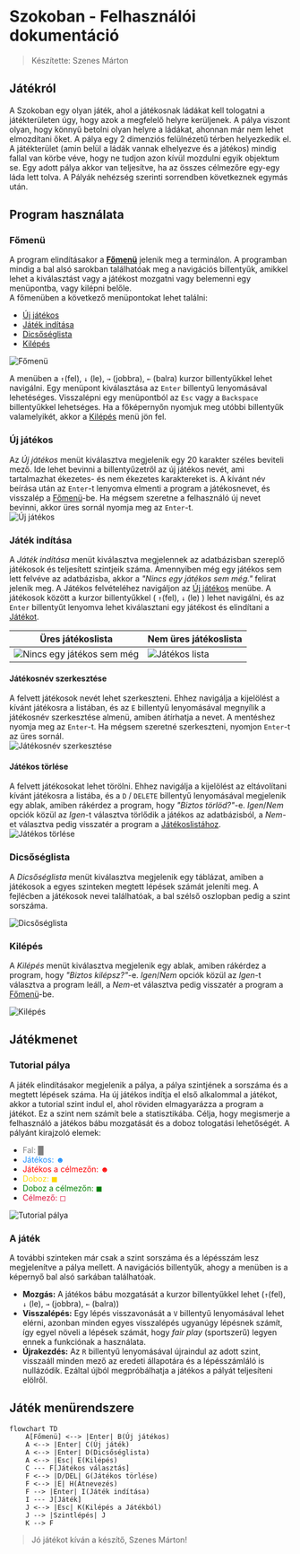 # Szokoban - Felhasználói dokumentáció
> Készítette: Szenes Márton

## Játékról
A Szokoban egy olyan játék, ahol a játékosnak ládákat kell tologatni a játékterületen úgy, hogy azok a megfelelő helyre kerüljenek. A pálya viszont olyan, hogy könnyű betolni olyan helyre a ládákat, ahonnan már nem lehet elmozdítani őket. A pálya egy 2 dimenziós felülnézetű térben helyezkedik el. A játékterület (amin belül a ládák vannak elhelyezve és a játékos) mindig fallal van körbe véve, hogy ne tudjon azon kívül mozdulni egyik objektum se. Egy adott pálya akkor van teljesítve, ha az összes célmezőre egy-egy láda lett tolva. A Pályák nehézség szerinti sorrendben következnek egymás után.

## Program használata

### Főmenü
A program elindításakor a __[Főmenü](#főmenü)__ jelenik meg a terminálon. A programban mindig a bal alsó sarokban találhatóak meg a navigációs billentyűk, amikkel lehet a kiválasztást vagy a játékost mozgatni vagy belemenni egy menüpontba, vagy kilépni belőle.  
A főmenüben a következő menüpontokat lehet találni:
- [Új játékos](#új-játékos)
- [Játék indítása](#játék-indítása)
- [Dicsőséglista](#dicsőséglista) 
- [Kilépés](#kilépés)

![Főmenü](./docs/mainmenu.PNG "Főmenü képernyőkép")

A menüben a `↑`(fel), `↓` (le), `→` (jobbra), `←` (balra) kurzor billentyűkkel lehet navigálni. Egy menüpont  kiválasztása az `Enter` billentyű lenyomásával lehetéséges. Visszalépni egy menüpontból az `Esc` vagy a `Backspace` billentyűkkel lehetséges. Ha a főképernyőn nyomjuk meg utóbbi billentyűk valamelyikét, akkor a [Kilépés](#kilépés) menü jön fel. 


### Új játékos
Az *Új játékos* menüt kiválasztva megjelenik egy 20 karakter széles beviteli mező. Ide lehet bevinni a billentyűzetről az új játékos nevét, ami tartalmazhat ékezetes- és nem ékezetes karaktereket is. A kívánt név beírása után az `Enter`-t lenyomva elmenti a program a játékosnevet, és visszalép a [Főmenü](#főmenü)-be. Ha mégsem szeretne a felhasználó új nevet bevinni, akkor üres sornál nyomja meg az `Enter`-t.  
![Új játékos](./docs/addnewplayer.PNG "Új játékos képernyőkép")


### Játék indítása
A _Játék indítása_ menüt kiválasztva megjelennek az adatbázisban szereplő játékosok és teljesített szintjeik száma. Amennyiben még egy játékos sem lett felvéve az adatbázisba, akkor a _"Nincs egy játékos sem még."_ felirat jelenik meg. A Játékos felvételéhez navigáljon az [Új játékos](#új-játékos) menübe. A játékosok között a kurzor billentyűkkel ( `↑`(fel), `↓` (le) ) lehet navigálni, és az `Enter` billentyűt lenyomva lehet kiválasztani egy játékost és elindítani a [Játékot](#játékmenet).

| Üres játékoslista                                                                     | Nem üres játékoslista                                  |
|---------------------------------------------------------------------------------------|--------------------------------------------------------|
| ![Nincs egy játékos sem még](./docs/noexistingplayer.PNG "Nincs egy játékos sem még") | ![Játékos lista](./docs/playerlist.PNG "Játékoslista") |

#### Játékosnév szerkesztése
A felvett játékosok nevét lehet szerkeszteni. Ehhez navigálja a kijelölést a kívánt játékosra a listában, és az `E` billentyű lenyomásával megnyílik a játékosnév szerkesztése almenü, amiben átírhatja a nevet. A mentéshez nyomja meg az `Enter`-t. Ha mégsem szeretné szerkeszteni, nyomjon `Enter`-t az üres sornál.  
![Játékosnév szerkesztése](./docs/editplayer.PNG "Játékosnév szerkesztése")

#### Játékos törlése
A felvett játékosokat lehet törölni. Ehhez navigálja a kijelölést az eltávolítani kívánt játékosra a listába, és a `D` / `DELETE` billentyű lenyomásával megjelenik egy ablak, amiben rákérdez a program, hogy _"Biztos törlöd?"_-e. _Igen_/_Nem_ opciók közül az _Igen_-t választva törlődik a játékos az adatbázisból, a _Nem_-et választva pedig visszatér a program a [Játékoslistához](#játék-indítása).  
![Játékos törlése](./docs/deleteplayer.PNG "Játékos törlése")

### Dicsőséglista
A _Dicsőséglista_ menüt kiválasztva megjelenik egy táblázat, amiben a játékosok a egyes szinteken megtett lépések számát jeleníti meg. A fejlécben a játékosok nevei találhatóak, a bal szélső oszlopban pedig a szint sorszáma. 

![Dicsőséglista](./docs/ranklist.png "Dicsőséglista")


### Kilépés

A _Kilépés_ menüt kiválasztva megjelenik egy ablak, amiben rákérdez a program, hogy _"Biztos kilépsz?"_-e. _Igen_/_Nem_ opciók közül az _Igen_-t választva a program leáll, a _Nem_-et választva pedig visszatér a program a [Főmenü](#főmenü)-be.

![Kilépés](./docs/exitmenu.PNG "Kilépési ablak")

## Játékmenet
### Tutorial pálya
A játék elindításakor megjelenik a pálya, a pálya szintjének a sorszáma és a megtett lépések száma. Ha új játékos indítja el első alkalommal a játékot, akkor a tutorial szint indul el, ahol röviden elmagyarázza a program a játékot. Ez a szint nem számít bele a statisztikába. Célja, hogy megismerje a felhasználó a játékos bábu mozgatását és a doboz tologatási lehetőségét. 
A pályánt kirajzoló elemek:
- <span style="color: gray">Fal: █</span>
- <span style="color: dodgerblue">Játékos: ☻</span>
- <span style="color: red">Játékos a célmezőn: ☻</span>
- <span style="color: gold">Doboz: ◼</span>
- <span style="color: green">Doboz a célmezőn: ◼</span>
- <span style="color: crimson">Célmező: ◻</span>

![Tutorial pálya](./docs/tutoriallvl.PNG "Tutorial pálya")
### A játék
A további szinteken már csak a szint sorszáma és a lépésszám lesz megjelenítve a pálya mellett. A navigációs billentyűk, ahogy a menüben is a képernyő bal alsó sarkában találhatóak.
- **Mozgás:** A játékos bábu mozgatását a kurzor billentyűkkel lehet (`↑`(fel), `↓` (le), `→` (jobbra), `←` (balra)) 
- **Visszalépés:** Egy lépés visszavonását a `V` billentyű lenyomásával lehet elérni, azonban minden egyes visszalépés ugyanúgy lépésnek számít, így egyel növeli a lépések számát, hogy _fair play_ (sportszerű) legyen ennek a funkciónak a használata. 
- **Újrakezdés:** Az `R` billentyű lenyomásával újraindul az adott szint, visszaáll minden mező az eredeti állapotára és a lépésszámláló is nullázódik. Ezáltal újból megpróbálhatja a játékos a pályát teljesíteni elölről.


## Játék menürendszere
```mermaid
flowchart TD
    A[Főmenü] <--> |Enter| B(Új játékos)
    A <--> |Enter| C(Új játék)
    A <--> |Enter| D(Dicsőséglista)
    A <--> |Esc| E(Kilépés)
    C --- F[Játékos választás]
    F <--> |D/DEL| G(Játékos törlése)
    F <--> |E| H(Átnevezés)
    F --> |Enter| I(Játék indítása)
    I --- J[Játék]
    J <--> |Esc| K(Kilépés a Játékból)
    J --> |Szintlépés| J
    K --> F

```
> Jó játékot kíván a készítő, Szenes Márton!
  
